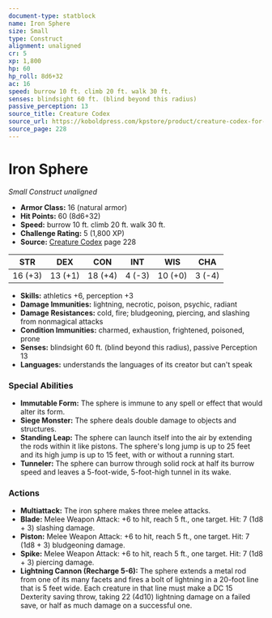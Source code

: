 ```yaml
---
document-type: statblock
name: Iron Sphere
size: Small
type: Construct
alignment: unaligned
cr: 5
xp: 1,800
hp: 60
hp_roll: 8d6+32
ac: 16
speed: burrow 10 ft. climb 20 ft. walk 30 ft.
senses: blindsight 60 ft. (blind beyond this radius) 
passive_perception: 13
source_title: Creature Codex
source_url: https://koboldpress.com/kpstore/product/creature-codex-for-5th-edition-dnd
source_page: 228
---
```


# Iron Sphere

*Small* *Construct* *unaligned*

- **Armor Class:** 16 (natural armor)
- **Hit Points:** 60 (8d6+32)
- **Speed:** burrow 10 ft. climb 20 ft. walk 30 ft.
- **Challenge Rating:** 5 (1,800 XP)
- **Source:** [Creature Codex](https://koboldpress.com/kpstore/product/creature-codex-for-5th-edition-dnd) page 228

| STR | DEX | CON | INT | WIS | CHA |
| --- | --- | --- | --- | --- | --- |
| 16 (+3) | 13 (+1) | 18 (+4) | 4 (-3) | 10 (+0) | 3 (-4) |

- **Skills:** athletics +6, perception +3
- **Damage Immunities:** lightning, necrotic, poison, psychic, radiant
- **Damage Resistances:** cold, fire; bludgeoning, piercing, and slashing from nonmagical attacks
- **Condition Immunities:** charmed, exhaustion, frightened, poisoned, prone
- **Senses:** blindsight 60 ft. (blind beyond this radius), passive Perception 13
- **Languages:** understands the languages of its creator but can't speak

### Special Abilities

- **Immutable Form:** The sphere is immune to any spell or effect that would alter its form.
- **Siege Monster:** The sphere deals double damage to objects and structures.
- **Standing Leap:** The sphere can launch itself into the air by extending the rods within it like pistons. The sphere's long jump is up to 25 feet and its high jump is up to 15 feet, with or without a running start.
- **Tunneler:** The sphere can burrow through solid rock at half its burrow speed and leaves a 5-foot-wide, 5-foot-high tunnel in its wake.

### Actions

- **Multiattack:** The iron sphere makes three melee attacks.
- **Blade:** Melee Weapon Attack: +6 to hit, reach 5 ft., one target. Hit: 7 (1d8 + 3) slashing damage.
- **Piston:** Melee Weapon Attack: +6 to hit, reach 5 ft., one target. Hit: 7 (1d8 + 3) bludgeoning damage.
- **Spike:** Melee Weapon Attack: +6 to hit, reach 5 ft., one target. Hit: 7 (1d8 + 3) piercing damage.
- **Lightning Cannon (Recharge 5-6):** The sphere extends a metal rod from one of its many facets and fires a bolt of lightning in a 20-foot line that is 5 feet wide. Each creature in that line must make a DC 15 Dexterity saving throw, taking 22 (4d10) lightning damage on a failed save, or half as much damage on a successful one.
